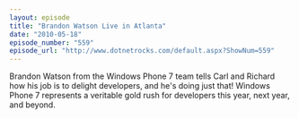 ```yaml
---
layout: episode
title: "Brandon Watson Live in Atlanta"
date: "2010-05-18"
episode_number: "559"
episode_url: "http://www.dotnetrocks.com/default.aspx?ShowNum=559"
---
```


Brandon Watson from the Windows Phone 7 team tells Carl and Richard how his job is to delight developers, and he's doing just that! Windows Phone 7 represents a veritable gold rush for developers this year, next year, and beyond.
